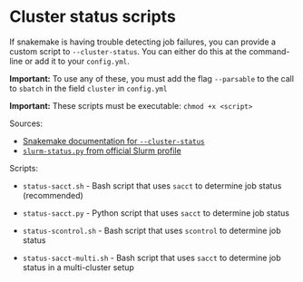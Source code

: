 # Cluster status scripts

If snakemake is having trouble detecting job failures, you can provide a custom
script to `--cluster-status`. You can either do this at the command-line or add
it to your `config.yml`.

**Important:** To use any of these, you must add the flag `--parsable` to the
call to `sbatch` in the field `cluster` in `config.yml`

**Important:** These scripts must be executable: `chmod +x <script>`

Sources:

* [Snakemake documentation for `--cluster-status`](https://snakemake.readthedocs.io/en/stable/tutorial/additional_features.html#using-cluster-status)
* [`slurm-status.py` from official Slurm profile](https://github.com/Snakemake-Profiles/slurm/blob/master/%7B%7Bcookiecutter.profile_name%7D%7D/slurm-status.py)

Scripts:

* `status-sacct.sh` - Bash script that uses `sacct` to determine job status
  (recommended)

* `status-sacct.py` - Python script that uses `sacct` to determine job status

* `status-scontrol.sh` - Bash script that uses `scontrol` to determine job
  status

* `status-sacct-multi.sh` - Bash script that uses `sacct` to determine job
  status in a multi-cluster setup
